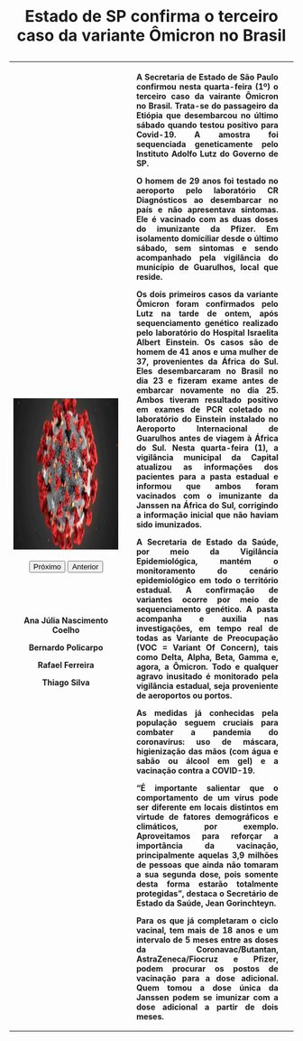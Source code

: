 <html>
<head>
<meta charset="utf-8" />
</head>
<body>
<table width="98%">
  <caption>
    <h1>Estado de SP confirma o terceiro caso da variante Ômicron no Brasil</h1>
  </caption>
  <tr>
    <th width="41%" scope="col"><img id="myImage" src="omicron2.jpeg" width="423" height="268">
	<br>
	<br>
	<button class="button" onClick="document.getElementById('myImage').src='omicron.jpeg'">Próximo</button>
	<button class="button" onClick="document.getElementById('myImage').src='omicron2.jpeg'">Anterior</button>
	<p>&nbsp;</p>
	<p>&nbsp;</p>
	<p>Ana Júlia Nascimento Coelho</p>
	<p>Bernardo Policarpo</p>
	<p>Rafael Ferreira</p>
	<p>Thiago Silva   </p></th>
    <th width="1%" scope="col">&nbsp;</th>
    <th width="54%" scope="col"><div align="justify">
      <p>A Secretaria de Estado de São Paulo confirmou nesta quarta-feira (1º) o terceiro caso da vairante Ômicron no Brasil. Trata-se do passageiro da Etiópia que desembarcou no último sábado quando testou positivo para Covid-19. A amostra foi sequenciada geneticamente pelo Instituto Adolfo Lutz do Governo de SP.        </p>
      <p>O homem de 29 anos foi testado no aeroporto pelo laboratório CR Diagnósticos ao desembarcar no país e não apresentava sintomas. Ele é vacinado com as duas doses do imunizante da Pfizer. Em isolamento domiciliar desde o último sábado, sem sintomas e sendo acompanhado pela vigilância do município de Guarulhos, local que reside.        </p>
      <p>Os dois primeiros casos da variante Ômicron foram confirmados pelo Lutz na tarde de ontem, após sequenciamento genético realizado pelo laboratório do Hospital Israelita Albert Einstein. Os casos são de homem de 41 anos e uma mulher de 37, provenientes da África do Sul. Eles desembarcaram no Brasil no dia 23 e fizeram exame antes de embarcar novamente no dia 25. Ambos tiveram resultado positivo em exames de PCR coletado no laboratório do Einstein instalado no Aeroporto Internacional de Guarulhos antes de viagem à África do Sul. Nesta quarta-feira (1), a vigilância municipal da Capital atualizou as informações dos pacientes para a pasta estadual e informou que ambos foram vacinados com o imunizante da Janssen na África do Sul, corrigindo a informação inicial que não haviam sido imunizados.        </p>
      <p>A Secretaria de Estado da Saúde, por meio da Vigilância Epidemiológica, mantém o monitoramento do cenário epidemiológico em todo o território estadual. A confirmação de variantes ocorre por meio de sequenciamento genético. A pasta acompanha e auxilia nas investigações, em tempo real de todas as Variante de Preocupação (VOC = Variant Of Concern), tais como Delta, Alpha, Beta, Gamma e, agora, a Ômicron. Todo e qualquer agravo inusitado é monitorado pela vigilância estadual, seja proveniente de aeroportos ou portos.        </p>
      <p>As medidas já conhecidas pela população seguem cruciais para combater a pandemia do coronavírus: uso de máscara, higienização das mãos (com água e sabão ou álcool em gel) e a vacinação contra a COVID-19.        </p>
      <p>“É importante salientar que o comportamento de um vírus pode ser diferente em locais distintos em virtude de fatores demográficos e climáticos, por exemplo. Aproveitamos para reforçar a importância da vacinação, principalmente aquelas 3,9 milhões de pessoas que ainda não tomaram a sua segunda dose, pois somente desta forma estarão totalmente protegidas”, destaca o Secretário de Estado da Saúde, Jean Gorinchteyn.        </p>
      <p>Para os que já completaram o ciclo vacinal, tem mais de 18 anos e um intervalo de 5 meses entre as doses da Coronavac/Butantan, AstraZeneca/Fiocruz e Pfizer, podem procurar os postos de vacinação para a dose adicional. Quem tomou a dose única da Janssen podem se imunizar com a dose adicional a partir de dois meses. </p>
    </div></th>
    <th width="4%" scope="col">&nbsp;</th>
  </tr>
</table>
</body>
</html>

